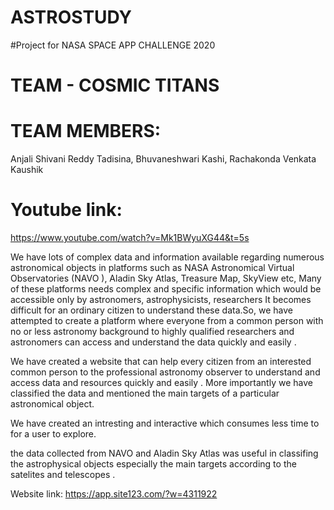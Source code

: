 # ASTROSTUDY

#Project for
NASA SPACE APP CHALLENGE 2020

# TEAM - COSMIC TITANS

# TEAM MEMBERS:
Anjali Shivani Reddy Tadisina,
Bhuvaneshwari Kashi,
Rachakonda Venkata Kaushik

# Youtube link:
https://www.youtube.com/watch?v=Mk1BWyuXG44&t=5s




We have lots of complex data and information available regarding numerous astronomical objects in platforms such as NASA Astronomical Virtual Observatories (NAVO ), Aladin Sky Atlas, Treasure Map, SkyView etc, Many of these platforms needs complex and specific information which would be accessible only by astronomers, astrophysicists, researchers It becomes difficult for an ordinary citizen to understand these data.So, we have attempted to create a platform where everyone from a common person with no or less astronomy background to highly qualified researchers and astronomers can access and understand the data quickly and easily .

We have created a website that can help every citizen from an interested common person to the professional astronomy observer to understand and access data and resources quickly and easily . More importantly we have classified the data and mentioned the main targets of a particular astronomical object.

We have created an intresting and interactive which consumes less time to for a user to explore.

the data collected from NAVO and  Aladin Sky Atlas was useful in classifing the astrophysical objects especially the main targets  according to the satelites and telescopes .

Website link: https://app.site123.com/?w=4311922
